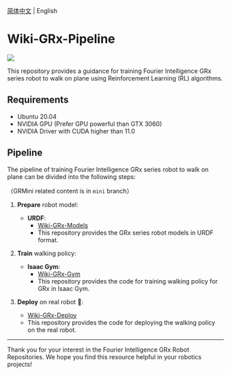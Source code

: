 [简体中文](README.md) | English

# Wiki-GRx-Pipeline

![](pictures/7.png)

This repository provides a guidance for training Fourier Intelligence GRx series robot to walk on plane using Reinforcement Learning (RL) algorithms.

## Requirements

- Ubuntu 20.04
- NVIDIA GPU (Prefer GPU powerful than GTX 3060)
- NVIDIA Driver with CUDA higher than 11.0

## Pipeline

The pipeline of training Fourier Intelligence GRx series robot to walk on plane can be divided into the following steps:

（GRMini related content is in `mini` branch）

1. **Prepare** robot model:
    - **URDF**:
        - [Wiki-GRx-Models](https://github.com/FFTAI/wiki-grx-models)
        - This repository provides the GRx series robot models in URDF format.

2. **Train** walking policy:
    - **Isaac Gym**:
        - [Wiki-GRx-Gym](https://github.com/FFTAI/wiki-grx-gym)
        - This repository provides the code for training walking policy for GRx in Isaac Gym.

3. **Deploy** on real robot 🤖:
    - [Wiki-GRx-Deploy](https://github.com/FFTAI/wiki-grx-deploy)
    - This repository provides the code for deploying the walking policy on the real robot.

---

Thank you for your interest in the Fourier Intelligence GRx Robot Repositories.
We hope you find this resource helpful in your robotics projects!